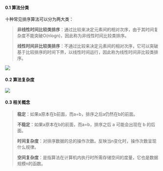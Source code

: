 #### 0.1 算法分类

十种常见排序算法可以分为两大类：

> **非线性时间比较类排序**：通过比较来决定元素间的相对次序，由于其时间复杂度不能突破O(nlogn)，因此称为非线性时间比较类排序。
> 
> **线性时间非比较类排序**：不通过比较来决定元素间的相对次序，它可以突破基于比较排序的时间下界，以线性时间运行，因此称为线性时间非比较类排序。&nbsp;

![](https://images2018.cnblogs.com/blog/849589/201804/849589-20180402132530342-980121409.png)

#### 0.2 算法复杂度

![](https://images2018.cnblogs.com/blog/849589/201804/849589-20180402133438219-1946132192.png)

#### 0.3 相关概念

> **稳定**：如果a原本在b前面，而a=b，排序之后a仍然在b的前面。
> 
> **不稳定**：如果a原本在b的前面，而a=b，排序之后 a 可能会出现在 b 的后面。
> 
> **时间复杂度**：对排序数据的总的操作次数。反映当n变化时，操作次数呈现什么规律。
> 
> **空间复杂度**：是指算法在计算机内执行时所需存储空间的度量，它也是数据规模n的函数。&nbsp;

